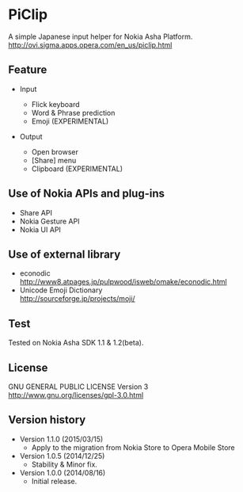 PiClip
======

A simple Japanese input helper for Nokia Asha Platform.   
http://ovi.sigma.apps.opera.com/en_us/piclip.html

## Feature
- Input
  * Flick keyboard
  * Word & Phrase prediction
  * Emoji (EXPERIMENTAL)

- Output
  * Open browser
  * [Share] menu
  * Clipboard (EXPERIMENTAL)

## Use of Nokia APIs and plug-ins
- Share API
- Nokia Gesture API
- Nokia UI API

## Use of external library
- econodic  
http://www8.atpages.jp/pulpwood/isweb/omake/econodic.html
- Unicode Emoji Dictionary  
http://sourceforge.jp/projects/moji/

## Test
Tested on Nokia Asha SDK 1.1 & 1.2(beta).

## License
GNU GENERAL PUBLIC LICENSE Version 3  
http://www.gnu.org/licenses/gpl-3.0.html

## Version history
- Version 1.1.0 (2015/03/15)
  * Apply to the migration from Nokia Store to Opera Mobile Store
- Version 1.0.5 (2014/12/25)
  * Stability & Minor fix.
- Version 1.0.0 (2014/08/16)
  * Initial release.
